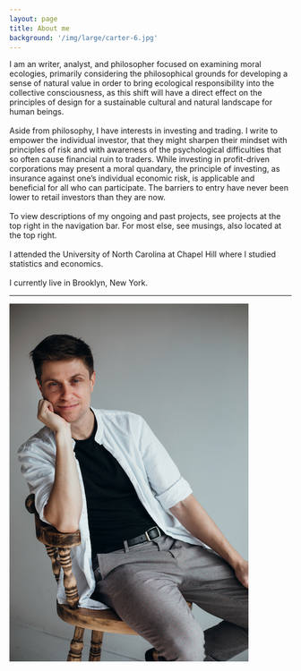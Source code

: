 ```yaml
---
layout: page
title: About me
background: '/img/large/carter-6.jpg'
---
```

I am an writer, analyst, and philosopher focused on examining moral ecologies, primarily considering the philosophical grounds for developing a sense of natural value in order to bring ecological responsibility into the collective consciousness, as this shift will have a direct effect on the principles of design for a sustainable cultural and natural landscape for human beings.
<br><br>
Aside from philosophy, I have interests in investing and trading. I write to empower the individual investor, that they might sharpen their mindset with principles of risk and with awareness of the psychological difficulties that so often cause financial ruin to traders. While investing in profit-driven corporations may present a moral quandary, the principle of investing, as insurance against one’s individual economic risk, is applicable and beneficial for all who can participate. The barriers to entry have never been lower to retail investors than they are now.
<br><br>
To view descriptions of my ongoing and past projects, see projects at the top right in the navigation bar. For most else, see musings, also located at the top right.
<br><br>
I attended the University of North Carolina at Chapel Hill where I studied statistics and economics.
<br><br>
I currently live in Brooklyn, New York.
<hr>
<img class="img-fluid" src="/img/small/carter-10.jpeg" alt="carter.jpg"/>
